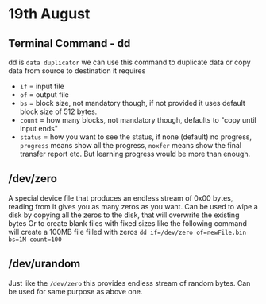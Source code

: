 # 19th August

## Terminal Command - dd
dd is `data duplicator` we can use this command to duplicate data or copy data from source to destination
it requires 
- `if` = input file
- `of` = output file
- `bs` = block size, not mandatory though, if not provided it uses default block size of 512 bytes.
- `count` = how many blocks, not mandatory though, defaults to "copy until input ends"
- `status` = how you want to see the status, if none (default) no progress, `progress` means show all the progress, `noxfer` means show the final transfer report etc. But learning progress would be more than enough.


## /dev/zero
A special device file that produces an endless stream of 0x00 bytes, reading from it gives you as many zeros as you want.
Can be used to wipe a disk by copying all the zeros to the disk, that will overwrite the existing bytes
Or to create blank files with fixed sizes like the following command will create a 100MB file filled with zeros
`dd if=/dev/zero of=newFile.bin bs=1M count=100`

## /dev/urandom
Just like the `/dev/zero` this provides endless stream of random bytes. Can be used for same purpose as above one.
